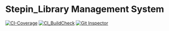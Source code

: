 # __Stepin_Library Management System__

[![CI-Coverage](https://github.com/venkatbajaj/Stepin_Library_management_system/actions/workflows/gcov.yml/badge.svg)](https://github.com/venkatbajaj/Stepin_Library_management_system/actions/workflows/gcov.yml)
[![CI_BuildCheck](https://github.com/venkatbajaj/Stepin_Library_management_system/actions/workflows/main.yml/badge.svg)](https://github.com/venkatbajaj/Stepin_Library_management_system/actions/workflows/main.yml)
[![Git Inspector](https://github.com/venkatbajaj/Stepin_Library_management_system/actions/workflows/gitinspector.yml/badge.svg)](https://github.com/venkatbajaj/Stepin_Library_management_system/actions/workflows/gitinspector.yml)
